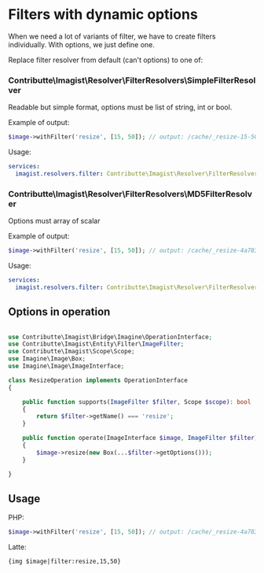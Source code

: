 # Filters with dynamic options

When we need a lot of variants of filter, we have to create filters individually. With options, we just define one.

Replace filter resolver from default (can't options) to one of:

### Contributte\Imagist\Resolver\FilterResolvers\SimpleFilterResolver
Readable but simple format, options must be list of string, int or bool.

Example of output:
```php
$image->withFilter('resize', [15, 50]); // output: /cache/_resize-15-50/image.jpg
```

Usage:
```yaml
services:
  imagist.resolvers.filter: Contributte\Imagist\Resolver\FilterResolvers\SimpleFilterResolver
```

### Contributte\Imagist\Resolver\FilterResolvers\MD5FilterResolver
Options must array of scalar

Example of output:
```php
$image->withFilter('resize', [15, 50]); // output: /cache/_resize-4a783f58efd342dee8bcbce90617131b/image.jpg
```

Usage:
```yaml
services:
  imagist.resolvers.filter: Contributte\Imagist\Resolver\FilterResolvers\MD5FilterResolver
```

## Options in operation

```php

use Contributte\Imagist\Bridge\Imagine\OperationInterface;
use Contributte\Imagist\Entity\Filter\ImageFilter;
use Contributte\Imagist\Scope\Scope;
use Imagine\Image\Box;
use Imagine\Image\ImageInterface;

class ResizeOperation implements OperationInterface
{

    public function supports(ImageFilter $filter, Scope $scope): bool
    {
        return $filter->getName() === 'resize';
    }

    public function operate(ImageInterface $image, ImageFilter $filter): void
    {
        $image->resize(new Box(...$filter->getOptions()));
    }

}

```

## Usage

PHP:
```php
$image->withFilter('resize', [15, 50]); // output: /cache/_resize-4a783f58efd342dee8bcbce90617131b/image.jpg
```

Latte:
```html
{img $image|filter:resize,15,50}
```
